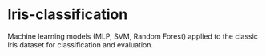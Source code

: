 # Iris-classification
Machine learning models (MLP, SVM, Random Forest) applied to the classic Iris dataset for classification and evaluation.
